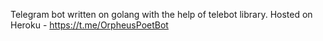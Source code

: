 Telegram bot written on golang with the help of telebot library.
Hosted on Heroku - https://t.me/OrpheusPoetBot
